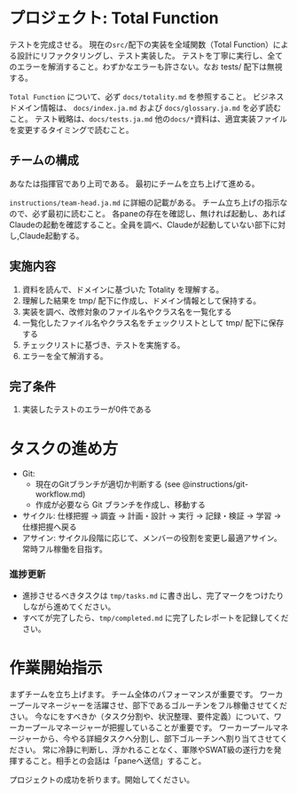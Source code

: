 # プロジェクト: Total Function

テストを完成させる。
現在の`src/`配下の実装を全域関数（Total Function）による設計にリファクタリングし、テスト実装した。
テストを丁寧に実行し、全てのエラーを解消すること。わずかなエラーも許さない。なお tests/ 配下は無視する。

`Total Function` について、必ず `docs/totality.md` を参照すること。
ビジネスドメイン情報は、 `docs/index.ja.md` および `docs/glossary.ja.md` を必ず読むこと。
テスト戦略は、`docs/tests.ja.md`
他の`docs/*`資料は、適宜実装ファイルを変更するタイミングで読むこと。

## チームの構成

あなたは指揮官であり上司である。
最初にチームを立ち上げて進める。

`instructions/team-head.ja.md` に詳細の記載がある。
チーム立ち上げの指示なので、必ず最初に読むこと。
各paneの存在を確認し、無ければ起動し、あればClaudeの起動を確認すること。全員を調べ、Claudeが起動していない部下に対し,Claude起動する。

## 実施内容

1. 資料を読んで、ドメインに基づいた Totality を理解する。
2. 理解した結果を tmp/ 配下に作成し、ドメイン情報として保持する。
3. 実装を調べ、改修対象のファイル名やクラス名を一覧化する
4. 一覧化したファイル名やクラス名をチェックリストとして tmp/ 配下に保存する
5. チェックリストに基づき、テストを実施する。
6. エラーを全て解消する。

## 完了条件

1. 実装したテストのエラーが0件である

# タスクの進め方

- Git:
  - 現在のGitブランチが適切か判断する (see @instructions/git-workflow.md)
  - 作成が必要なら Git ブランチを作成し、移動する
- サイクル: 仕様把握 → 調査 → 計画・設計 → 実行 → 記録・検証 → 学習 → 仕様把握へ戻る
- アサイン: サイクル段階に応じて、メンバーの役割を変更し最適アサイン。常時フル稼働を目指す。

### 進捗更新

- 進捗させるべきタスクは `tmp/tasks.md` に書き出し、完了マークをつけたりしながら進めてください。
- すべてが完了したら、`tmp/completed.md` に完了したレポートを記録してください。

# 作業開始指示

まずチームを立ち上げます。
チーム全体のパフォーマンスが重要です。
ワーカープールマネージャーを活躍させ、部下であるゴルーチンをフル稼働させてください。
今なにをすべきか（タスク分割や、状況整理、要件定義）について、ワーカープールマネージャーが把握していることが重要です。
ワーカープールマネージャーから、今やる詳細タスクへ分割し、部下ゴルーチンへ割り当てさせてください。
常に冷静に判断し、浮かれることなく、軍隊やSWAT級の遂行力を発揮すること。相手との会話は「paneへ送信」すること。

プロジェクトの成功を祈ります。開始してください。
